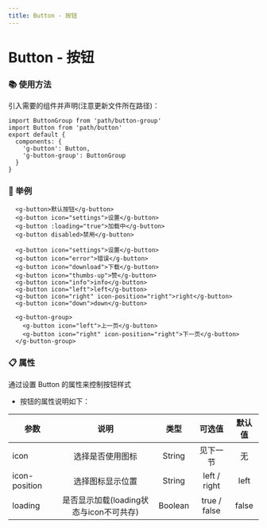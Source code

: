 ```yaml
---
title: Button - 按钮 
---
```


# Button - 按钮

### :books: 使用方法

引入需要的组件并声明(注意更新文件所在路径)：
```vue
import ButtonGroup from 'path/button-group'
import Button from 'path/button'
export default {
  components: {
    'g-button': Button,
    'g-button-group': ButtonGroup
  }
}

```

### :chestnut: 举例  
<ClientOnly>
  <button-demo-1></button-demo-1>
</ClientOnly>

```vue
  <g-button>默认按钮</g-button>
  <g-button icon="settings">设置</g-button>
  <g-button :loading="true">加载中</g-button>
  <g-button disabled>禁用</g-button>
```

<ClientOnly>
  <button-demo-2></button-demo-2>
</ClientOnly>

```vue
  <g-button icon="settings">设置</g-button>
  <g-button icon="error">错误</g-button>
  <g-button icon="download">下载</g-button>
  <g-button icon="thumbs-up">赞</g-button>
  <g-button icon="info">info</g-button>
  <g-button icon="left">left</g-button>
  <g-button icon="right" icon-position="right">right</g-button>
  <g-button icon="down">down</g-button>
```

<ClientOnly>
  <button-demo-3></button-demo-3>
</ClientOnly>

```vue
  <g-button-group>
    <g-button icon="left">上一页</g-button>
    <g-button icon="right" icon-position="right">下一页</g-button>
  </g-button-group>
```
###  :clipboard: 属性
  通过设置 Button 的属性来控制按钮样式

  - 按钮的属性说明如下：

  | 参数 | 说明 | 类型 | 可选值 | 默认值 |
  | ---- |:----:|:----:|:----:|:----:|
  | icon | 选择是否使用图标 | String | 见下一节|无|
  | icon-position | 选择图标显示位置 | String | left / right | left |
  | loading | 是否显示加载(loading状态与icon不可共存) | Boolean | true / false| false |